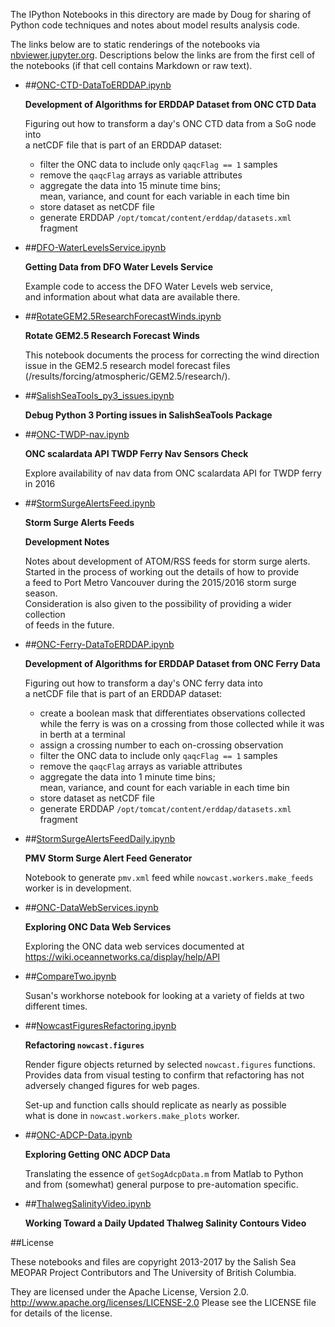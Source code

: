 The IPython Notebooks in this directory are made by Doug for
sharing of Python code techniques and notes about model results analysis
code.

The links below are to static renderings of the notebooks via
[nbviewer.jupyter.org](http://nbviewer.jupyter.org/).
Descriptions below the links are from the first cell of the notebooks
(if that cell contains Markdown or raw text).

* ##[ONC-CTD-DataToERDDAP.ipynb](http://nbviewer.jupyter.org/urls/bitbucket.org/salishsea/analysis-doug/raw/tip/notebooks/ONC-CTD-DataToERDDAP.ipynb)  
    
    **Development of Algorithms for ERDDAP Dataset from ONC CTD Data**  
      
    Figuring out how to transform a day's ONC CTD data from a SoG node into  
    a netCDF file that is part of an ERDDAP dataset:  
      
    * filter the ONC data to include only `qaqcFlag == 1` samples  
    * remove the `qaqcFlag` arrays as variable attributes  
    * aggregate the data into 15 minute time bins;  
    mean, variance, and count for each variable in each time bin  
    * store dataset as netCDF file  
    * generate ERDDAP `/opt/tomcat/content/erddap/datasets.xml` fragment  

* ##[DFO-WaterLevelsService.ipynb](http://nbviewer.jupyter.org/urls/bitbucket.org/salishsea/analysis-doug/raw/tip/notebooks/DFO-WaterLevelsService.ipynb)  
    
    **Getting Data from DFO Water Levels Service**  
      
    Example code to access the DFO Water Levels web service,  
    and information about what data are available there.  

* ##[RotateGEM2.5ResearchForecastWinds.ipynb](http://nbviewer.jupyter.org/urls/bitbucket.org/salishsea/analysis-doug/raw/tip/notebooks/RotateGEM2.5ResearchForecastWinds.ipynb)  
    
    **Rotate GEM2.5 Research Forecast Winds**  
      
    This notebook documents the process for correcting the wind direction  
    issue in the GEM2.5 research model forecast files  
    (/results/forcing/atmospheric/GEM2.5/research/).  
      


* ##[SalishSeaTools_py3_issues.ipynb](http://nbviewer.jupyter.org/urls/bitbucket.org/salishsea/analysis-doug/raw/tip/notebooks/SalishSeaTools_py3_issues.ipynb)  
    
    **Debug Python 3 Porting issues in SalishSeaTools Package**  

* ##[ONC-TWDP-nav.ipynb](http://nbviewer.jupyter.org/urls/bitbucket.org/salishsea/analysis-doug/raw/tip/notebooks/ONC-TWDP-nav.ipynb)  
    
    **ONC scalardata API TWDP Ferry Nav Sensors Check**  
      
    Explore availability of nav data from ONC scalardata API for TWDP ferry in 2016  

* ##[StormSurgeAlertsFeed.ipynb](http://nbviewer.jupyter.org/urls/bitbucket.org/salishsea/analysis-doug/raw/tip/notebooks/StormSurgeAlertsFeed.ipynb)  
    
    **Storm Surge Alerts Feeds**  
      
    **Development Notes**  
      
    Notes about development of ATOM/RSS feeds for storm surge alerts.  
    Started in the process of working out the details of how to provide  
    a feed to Port Metro Vancouver during the 2015/2016 storm surge season.  
    Consideration is also given to the possibility of providing a wider collection  
    of feeds in the future.  

* ##[ONC-Ferry-DataToERDDAP.ipynb](http://nbviewer.jupyter.org/urls/bitbucket.org/salishsea/analysis-doug/raw/tip/notebooks/ONC-Ferry-DataToERDDAP.ipynb)  
    
    **Development of Algorithms for ERDDAP Dataset from ONC Ferry Data**  
      
    Figuring out how to transform a day's ONC ferry data into  
    a netCDF file that is part of an ERDDAP dataset:  
      
    * create a boolean mask that differentiates observations collected  
    while the ferry is was on a crossing from those collected while it was  
    in berth at a terminal  
    * assign a crossing number to each on-crossing observation  
    * filter the ONC data to include only `qaqcFlag == 1` samples  
    * remove the `qaqcFlag` arrays as variable attributes  
    * aggregate the data into 1 minute time bins;  
    mean, variance, and count for each variable in each time bin  
    * store dataset as netCDF file  
    * generate ERDDAP `/opt/tomcat/content/erddap/datasets.xml` fragment  

* ##[StormSurgeAlertsFeedDaily.ipynb](http://nbviewer.jupyter.org/urls/bitbucket.org/salishsea/analysis-doug/raw/tip/notebooks/StormSurgeAlertsFeedDaily.ipynb)  
    
    **PMV Storm Surge Alert Feed Generator**  
      
    Notebook to generate `pmv.xml` feed while `nowcast.workers.make_feeds`  
    worker is in development.  

* ##[ONC-DataWebServices.ipynb](http://nbviewer.jupyter.org/urls/bitbucket.org/salishsea/analysis-doug/raw/tip/notebooks/ONC-DataWebServices.ipynb)  
    
    **Exploring ONC Data Web Services**  
      
    Exploring the ONC data web services documented at https://wiki.oceannetworks.ca/display/help/API  

* ##[CompareTwo.ipynb](http://nbviewer.jupyter.org/urls/bitbucket.org/salishsea/analysis-doug/raw/tip/notebooks/CompareTwo.ipynb)  
    
    Susan's workhorse notebook for looking at a variety of fields at two different times.  

* ##[NowcastFiguresRefactoring.ipynb](http://nbviewer.jupyter.org/urls/bitbucket.org/salishsea/analysis-doug/raw/tip/notebooks/NowcastFiguresRefactoring.ipynb)  
    
    **Refactoring `nowcast.figures`**  
      
    Render figure objects returned by selected `nowcast.figures` functions.  
    Provides data from visual testing to confirm that refactoring has not  
    adversely changed figures for web pages.  
      
    Set-up and function calls should replicate as nearly as possible  
    what is done in `nowcast.workers.make_plots` worker.  

* ##[ONC-ADCP-Data.ipynb](http://nbviewer.jupyter.org/urls/bitbucket.org/salishsea/analysis-doug/raw/tip/notebooks/ONC-ADCP-Data.ipynb)  
    
    **Exploring Getting ONC ADCP Data**  
      
    Translating the essence of `getSogAdcpData.m` from Matlab to Python  
    and from (somewhat) general purpose to pre-automation specific.  

* ##[ThalwegSalinityVideo.ipynb](http://nbviewer.jupyter.org/urls/bitbucket.org/salishsea/analysis-doug/raw/tip/notebooks/ThalwegSalinityVideo.ipynb)  
    
    **Working Toward a Daily Updated Thalweg Salinity Contours Video**  


##License

These notebooks and files are copyright 2013-2017
by the Salish Sea MEOPAR Project Contributors
and The University of British Columbia.

They are licensed under the Apache License, Version 2.0.
http://www.apache.org/licenses/LICENSE-2.0
Please see the LICENSE file for details of the license.
